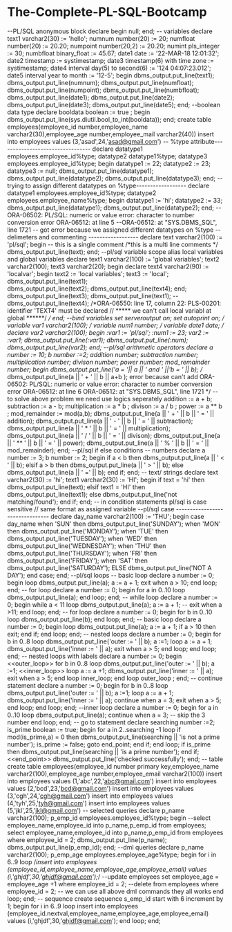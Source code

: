 # The-Complete-PL-SQL-Bootcamp
--PL/SQL anonymous block
declare
begin
null;
end;
-- variables
declare
text1 varchar2(30) := 'hello';
numnum number(20) := 20;
numfloat number(20) := 20.20;
numpoint number(20,2) := 20.20;
numint pls_integer := 30;
numbfloat binary_float := 45.67;
date1 date := '22-MAR-18 12:01:32';
date2 timestamp := systimestamp;
date3 timestamp(6) with time zone := systimestamp;
date4 interval day(5) to second(6) := '124 04:07:23.012';
date5 interval year to month := '12-5';
begin
dbms_output.put_line(text1);
dbms_output.put_line(numnum);
dbms_output.put_line(numfloat);
dbms_output.put_line(numpoint);
dbms_output.put_line(numbfloat);
dbms_output.put_line(date1);
dbms_output.put_line(date2);
dbms_output.put_line(date3);
dbms_output.put_line(date5);
end;
--boolean data type
declare
booldata boolean := true ;
begin
  dbms_output.put_line(sys.diutil.bool_to_int(booldata));
end;
create table employees(employee_id number,employee_name varchar2(30),employee_age number,employee_mail varchar2(40))
insert into employees values (3,'asad',24,'asad@gmail.com')
-- %type attribute---------------------------------
declare
datatype1 employees.employee_id%type;
datatype2 datatype1%type;
datatype3 employees.employee_id%type;
begin
   datatype1 := 22;
   datatype2 := 23;
   datatype3 := null;
   dbms_output.put_line(datatype1);
   dbms_output.put_line(datatype2);
   dbms_output.put_line(datatype3);
end;
-- trying to assign different datatypes on %type------------------
declare
datatype1 employees.employee_id%type;
datatype2 employees.employee_name%type;
begin
   datatype1 := 'hi';
   datatype2 := 33;
   dbms_output.put_line(datatype1);
   dbms_output.put_line(datatype2);
end;
-- ORA-06502: PL/SQL: numeric or value error: character to number conversion error ORA-06512: at line 5
--ORA-06512: at "SYS.DBMS_SQL", line 1721
-- got error because we assigned  different datatypes on %type
-- delimeters and commenting ------------------
declare
 text varchar2(100) := 'pl/sql';
begin
-- this is a single comment
/*this is
a multi line 
comments */
   dbms_output.put_line(text);
end;
--pl/sql variable scope alias local variables and global variables
declare
text1 varchar2(100) := 'global variables';
text2 varchar2(100);
text3 varchar2(20);
begin
    declare
     text4 varchar2(90) := 'localvar';
    begin
     text2 := 'local variables';
     text3 := 'local';
     dbms_output.put_line(text1);	
	 dbms_output.put_line(text2);
	 dbms_output.put_line(text4);
    end;
dbms_output.put_line(text3);
dbms_output.put_line(text1);
--dbms_output.put_line(text4);
/*ORA-06550: line 17, column 22:
PLS-00201: identifier 'TEXT4' must be declared // ***** we can't call local variabl at global ******/
*/
end;
--bind variables
set serveroutput on;
set autoprint on;
/
variable var1 varchar2(100);
/
variable num1 number;
/
variable date1 date;
/
declare
var2 varchar2(100);
begin
:var1 := 'pl/sql';
:num1 := 23;
var2 := :var1;
dbms_output.put_line(:var1);
dbms_output.put_line(:num);
dbms_output.put_line(var2);
end;
--pl/sql arithmetic operators
declare
a number := 10;
b number :=2;
addition number;
subtraction number;
multiplication number;
divison number;
power number;
mod_remainder number;
begin
    dbms_output.put_line('a = '|| a || ' and ' ||'b = ' || b);
/*
    dbms_output.put_line(a || ' + ' || b  || a+b ); error because can't  add 
ORA-06502: PL/SQL: numeric or value error: character to number conversion error ORA-06512: at line 6
ORA-06512: at "SYS.DBMS_SQL", line 1721
*/
-- to solve above problem we need use logics seperately
addition := a + b;
subtraction  := a - b;
multiplication := a * b ;
divison := a / b ;
power := a ** b ;
mod_remainder := mod(a,b);
dbms_output.put_line(a || ' + ' || b  || ' = ' || addition);
dbms_output.put_line(a || ' - ' || b  || ' = ' || subtraction);
dbms_output.put_line(a || ' * ' || b  || ' = ' || multiplication);
dbms_output.put_line(a || ' / ' || b  || ' = ' || divison);
dbms_output.put_line(a || ' ** ' || b  || ' = ' || power);
dbms_output.put_line(a || ' % ' || b  || ' = ' || mod_remainder);
end;
--pl/sql if else conditions
-- numbers
declare
a number := 3;
b number := 2;
begin
    if a < b then
    dbms_output.put_line(a || ' < ' || b);
	elsif a > b then
    dbms_output.put_line(a || ' > ' || b);
	else 
    dbms_output.put_line(a || ' =' || b);
	end if;
end;
-- text/ strings
declare
text varchar2(30) := 'hi';
text1 varchar2(30) := 'HI';
begin
    if text = 'hi' then
    dbms_output.put_line(text);
	elsif text1 = 'HI' then
    dbms_output.put_line(text1);
	else 
    dbms_output.put_line('not matching/found');
	end if;
end;
-- in condition statements pl/sql is case sensitive // same format as assigned variable 
--pl/sql case --------------------------------
declare
day_name varchar2(100) := 'THU';
begin
	case day_name 
        when 'SUN' then dbms_output.put_line('SUNDAY');
		when 'MON' then dbms_output.put_line('MONDAY');
    	when 'TUE' then dbms_output.put_line('TUESDAY');
    	when 'WED' then dbms_output.put_line('WEDNESDAY');
    	when 'THU' then dbms_output.put_line('THURSDAY');
    	when 'FRI' then dbms_output.put_line('FRIDAY');
        when 'SAT' then dbms_output.put_line('SATURDAY');
	ELSE
        dbms_output.put_line('NOT A DAY');
    end case;
end;
--pl/sql loops
-- basic loop
declare
a number := 0;
begin
    loop
    dbms_output.put_line(a);
    a := a + 1;
    exit when a > 10;
    end loop;
end;
-- for loop
declare
a number := 0;
begin
    for a in 0..10 loop
    dbms_output.put_line(a);
    end loop;
end;
-- while loop
declare
a number := 0;
begin
    while a < 11 loop
    dbms_output.put_line(a);
    a := a + 1;
-- exit when a >11;
    end loop;
end;
-- for loop
declare
a number := 0;
begin
    for b in 0..10 loop
    dbms_output.put_line(b);
    end loop;
end;
-- basic loop
declare
a number := 0;
begin
    loop
    dbms_output.put_line(a);
    a := a + 1;
    if  a > 10 then
    exit;
	end if;
    end loop;
end;
-- nested loops
declare
 a number := 0;
begin
    for b in 0..8 loop
        dbms_output.put_line('outer := ' || b);
		 a :=1;
		loop
            a := a + 1;
			dbms_output.put_line('inner := ' || a);
            exit when a > 5;
        end loop;
    end loop;
end;
-- nested loops with labels
declare
 a number := 0;
begin
<<outer_loop>>
    for b in 0..8 loop
        dbms_output.put_line('outer := ' || b);
		 a :=1;
		<<inner_loop>>
		loop
            a := a +1;
			dbms_output.put_line('inner := ' || a);
            exit when a > 5;
        end loop inner_loop;
    end loop outer_loop ;
end;
-- continue statement 
declare
 a number := 0;
begin
    for b in 0..8 loop
        dbms_output.put_line('outer := ' || b);
		 a :=1;
		loop
            a := a + 1;
			dbms_output.put_line('inner := ' || a);
			continue when a = 3;
            exit when a > 5;
        end loop;
    end loop;
end;
--inner loop
declare
a number := 0;
begin
    for a in 0..10 loop
    dbms_output.put_line(a);
    continue when a = 3; -- skip the 3 number
    end loop;
end;
-- go to statement
declare
searching number :=2;
is_prime  boolean := true;
begin
 for a in 2..searching -1 loop
   if mod(is_prime,a) = 0 then
      dbms_output.put_line(searching || 'is not a prime number');
	  is_prime := false;
	  goto end_point;
   end if;
  end loop;
 if is_prime then
  dbms_output.put_line(searching || 'is  a prime number');
 end if;
<<end_point>>
   dbms_output.put_line('checked successfully');
end;
-- table
create table employees(employee_id number primary key,employee_name varchar2(100),employee_age number,employee_email varchar2(100)) 
insert into employees values (1,'abc',22,'abc@gmail.com')
insert into employees values (2,'bcd',23,'bcd@gmail.com')
insert into employees values (3,'cgh',24,'cgh@gmail.com')
insert into employees values (4,'tyh',25,'tyh@gmail.com')
insert into employees values (5,'jkl',25,'jkl@gmail.com')
-- selected queries
declare
 p_name varchar2(100);
 p_emp_id employees.employee_id%type;
begin
  --select employee_name,employee_id into p_name,p_emp_id from employees;
  select employee_name,employee_id into p_name,p_emp_id from employees where employee_id = 2;
  dbms_output.put_line(p_name);
  dbms_output.put_line(p_emp_id);
end;
--dml queries
declare
 p_name varchar2(100);
 p_emp_age employees.employee_age%type;
begin
  for i in 6..9 loop
    /*insert into employees (employee_id,employee_name,employee_age,employee_email) values
    (i,'ghjdf',30,'ghjdf@gmail.com');*/
    --update employees set employee_age =  employee_age +1 where employee_id = 2;
    --delete from employees where employee_id = 2;
-- we can use all above dml commands they all works
   end loop;
end;
-- sequence
create sequence s_emp_id start with 6 increment by 1;
begin
for i in 6..9 loop
    insert into employees (employee_id.nextval,employee_name,employee_age,employee_email) values
    (i,'ghjdf',30,'ghjdf@gmail.com');
end loop;
end;




